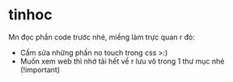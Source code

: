 # tinhoc
Mn đọc phần code trước nhé, miềng làm trực quan r đò:
+ Cấm sửa những phần no touch trong css >:)
+ Muốn xem web thì nhớ tải hết về r lưu vô trong 1 thư mục nhé (!important)
